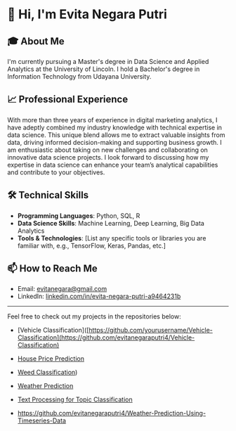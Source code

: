 # 👋 Hi, I'm Evita Negara Putri

## 🎓 About Me
I'm currently pursuing a Master's degree in Data Science and Applied Analytics at the University of Lincoln. I hold a Bachelor's degree in Information Technology from Udayana University. 

## 📈 Professional Experience
With more than three years of experience in digital marketing analytics, I have adeptly combined my industry knowledge with technical expertise in data science. This unique blend allows me to extract valuable insights from data, driving informed decision-making and supporting business growth. I am enthusiastic about taking on new challenges and collaborating on innovative data science projects. I look forward to discussing how my expertise in data science can enhance your team’s analytical capabilities and contribute to your objectives.

## 🛠️ Technical Skills
- **Programming Languages**: Python, SQL, R 
- **Data Science Skills**: Machine Learning, Deep Learning, Big Data Analytics
- **Tools & Technologies**: [List any specific tools or libraries you are familiar with, e.g., TensorFlow, Keras, Pandas, etc.]



## 📫 How to Reach Me
- Email: [evitanegara@gmail.com](mailto:evitanegara@gmail.com)
- LinkedIn: [linkedin.com/in/evita-negara-putri-a9464231b](https://www.linkedin.com/in/evita-negara-putri-a9464231b)

---

Feel free to check out my projects in the repositories below:
- [Vehicle Classification]([https://github.com/yourusername/Vehicle-Classification](https://github.com/evitanegaraputri4/Vehicle-Classification)
- [House Price Prediction](https://github.com/evitanegaraputri4/House-Price-Prediction-Using-Spark-ML)
- [Weed Classification](https://github.com/evitanegaraputri4/Weed-Classification))
- [Weather Prediction](https://github.com/evitanegaraputri4/Weather-Prediction-Using-Timeseries-Data)
- [Text Processing for Topic Classification](https://github.com/evitanegaraputri4/Text-Processing-Classify-Topic-Label)

- https://github.com/evitanegaraputri4/Weather-Prediction-Using-Timeseries-Data


